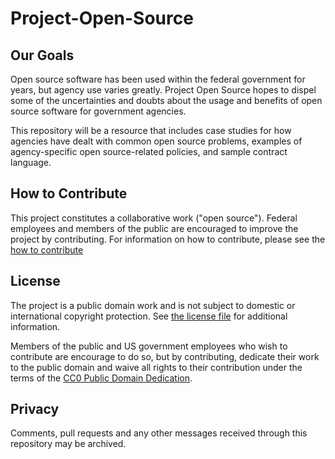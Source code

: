 # Project-Open-Source

## Our Goals

Open source software has been used within the federal government for years, but agency use varies greatly. Project Open Source hopes to dispel some of the uncertainties and doubts about the usage and benefits of open source software for government agencies. 

This repository will be a resource that includes case studies for how agencies have dealt with common open source problems, examples of agency-specific open source-related policies, and sample contract language.

## How to Contribute

This project constitutes a collaborative work ("open source"). Federal employees and members of the public are encouraged to improve the project by contributing. For information on how to contribute, please see the [how to contribute](CONTRIBUTING.md)

## License

The project is a public domain work and is not subject to domestic or international copyright protection. See [the license file](LICENSE) for additional information.

Members of the public and US government employees who wish to contribute are encourage to do so, but by contributing, dedicate their work to the public domain and waive all rights to their contribution under the terms of the [CC0 Public Domain Dedication](http://creativecommons.org/publicdomain/zero/1.0/).

## Privacy

Comments, pull requests and any other messages received through this repository may be archived. 
